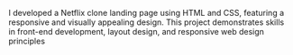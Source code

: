 I developed a Netflix clone landing page using HTML and CSS, featuring a responsive and visually appealing design. This project demonstrates skills in front-end development, layout design, and responsive web design principles
